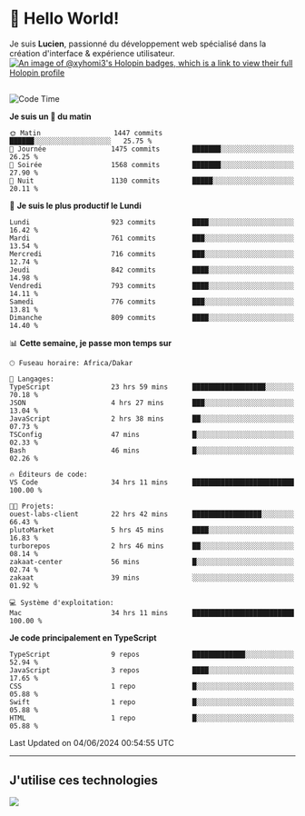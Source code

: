 # 👋 Hello World!

Je suis **Lucien**, passionné du développement web spécialisé dans la création d'interface & expérience utilisateur.
[![An image of @xyhomi3's Holopin badges, which is a link to view their full Holopin profile](https://holopin.me/xyhomi3)](https://holopin.io/@xyhomi3)

##

<!--START_SECTION:waka-->
![Code Time](http://img.shields.io/badge/Code%20Time-1%2C252%20hrs%2029%20mins-blue)

**Je suis un 🐤 du matin** 

```text
🌞 Matin                  1447 commits        ██████░░░░░░░░░░░░░░░░░░░   25.75 % 
🌆 Journée                1475 commits        ███████░░░░░░░░░░░░░░░░░░   26.25 % 
🌃 Soirée                 1568 commits        ███████░░░░░░░░░░░░░░░░░░   27.90 % 
🌙 Nuit                   1130 commits        █████░░░░░░░░░░░░░░░░░░░░   20.11 % 
```
📅 **Je suis le plus productif le Lundi** 

```text
Lundi                    923 commits         ████░░░░░░░░░░░░░░░░░░░░░   16.42 % 
Mardi                    761 commits         ███░░░░░░░░░░░░░░░░░░░░░░   13.54 % 
Mercredi                 716 commits         ███░░░░░░░░░░░░░░░░░░░░░░   12.74 % 
Jeudi                    842 commits         ████░░░░░░░░░░░░░░░░░░░░░   14.98 % 
Vendredi                 793 commits         ████░░░░░░░░░░░░░░░░░░░░░   14.11 % 
Samedi                   776 commits         ███░░░░░░░░░░░░░░░░░░░░░░   13.81 % 
Dimanche                 809 commits         ████░░░░░░░░░░░░░░░░░░░░░   14.40 % 
```


📊 **Cette semaine, je passe mon temps sur** 

```text
🕑︎ Fuseau horaire: Africa/Dakar

💬 Langages: 
TypeScript               23 hrs 59 mins      ██████████████████░░░░░░░   70.18 % 
JSON                     4 hrs 27 mins       ███░░░░░░░░░░░░░░░░░░░░░░   13.04 % 
JavaScript               2 hrs 38 mins       ██░░░░░░░░░░░░░░░░░░░░░░░   07.73 % 
TSConfig                 47 mins             █░░░░░░░░░░░░░░░░░░░░░░░░   02.33 % 
Bash                     46 mins             █░░░░░░░░░░░░░░░░░░░░░░░░   02.26 % 

🔥 Éditeurs de code: 
VS Code                  34 hrs 11 mins      █████████████████████████   100.00 % 

🐱‍💻 Projets: 
ouest-labs-client        22 hrs 42 mins      █████████████████░░░░░░░░   66.43 % 
plutoMarket              5 hrs 45 mins       ████░░░░░░░░░░░░░░░░░░░░░   16.83 % 
turborepos               2 hrs 46 mins       ██░░░░░░░░░░░░░░░░░░░░░░░   08.14 % 
zakaat-center            56 mins             █░░░░░░░░░░░░░░░░░░░░░░░░   02.74 % 
zakaat                   39 mins             ░░░░░░░░░░░░░░░░░░░░░░░░░   01.92 % 

💻 Système d'exploitation: 
Mac                      34 hrs 11 mins      █████████████████████████   100.00 % 
```

**Je code principalement en TypeScript** 

```text
TypeScript               9 repos             █████████████░░░░░░░░░░░░   52.94 % 
JavaScript               3 repos             ████░░░░░░░░░░░░░░░░░░░░░   17.65 % 
CSS                      1 repo              █░░░░░░░░░░░░░░░░░░░░░░░░   05.88 % 
Swift                    1 repo              █░░░░░░░░░░░░░░░░░░░░░░░░   05.88 % 
HTML                     1 repo              █░░░░░░░░░░░░░░░░░░░░░░░░   05.88 % 
```




 Last Updated on 04/06/2024 00:54:55 UTC
<!--END_SECTION:waka-->
---

## J'utilise ces technologies

<p align="left">
  <a href="https://skillicons.dev">
    <img src="https://skillicons.dev/icons?i=ts,js,md,scss,tailwind,react,docker,express,astro,vite,nextjs,vercel,figma,ableton" />
  </a>
</p>

